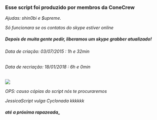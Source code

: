### Esse script foi produzido por membros da ConeCrew

_Ajudas: shin0bi e $upreme._

_Só funcionara se os contatos do skype estiver online_

##### Depois de muita gente pedir, liberamos um skype grabber atualizado!
###### Data de criação: 03/07/2015 : 1h e 32min
###### Data de recriação: 18/01/2018 : 6h e 0min

<img src="https://camo.githubusercontent.com/e6375b361c8e0e5a6c3e1771ce229e95f3a08968/68747470733a2f2f726c762e7a63616368652e636f6d2f637265775f6d656d6265725f6576656e745f7465616d5f73746166665f636c61737369635f726f756e645f737469636b65722d7265643962616264663435366234623162383831643134666366663739623137665f76397761665f38627976725f3332342e6a7067">

_OPS: causo cópias do script nós te procuraremos_

_JessicaScript vulga Cyclonada kkkkkk_

##### até a próxima rapazeada_
